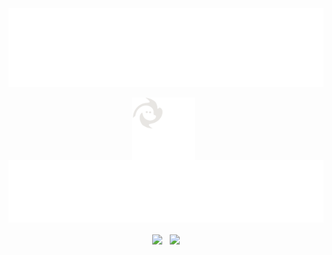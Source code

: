 <div align="center">
  <a href="https://navn.me" target="__blank"><img align="center" width="700" src="https://raw.githubusercontent.com/navn-r/navn-r/master/assets/name.svg" /></a>
</div>
<br />
<div align="center">
  <a href="https://navn.me/" target="__blank"><img align="center" src="assets/Logo-spin.svg" width="100" height="100"></a>
    &nbsp;
  <a href="https://navn.me/" target="__blank">
    <img align="center" src="assets/subtext.svg" width="600" height="100" />
  </a>
</div>
<br />
<div align="center">
  <a href="https://navn.me" target="__blank"><img width="350" align="center" src="https://github-readme-stats.vercel.app/api?username=navn-r&bg_color=131516&hide_border=true&text_color=999083&title_color=ff6347"></a>
  &nbsp;
  <a href="https://navn.me" target="__blank"><img width="350" align="center" src="https://github-readme-stats.vercel.app/api/wakatime?username=navn&langs_count=5&bg_color=131516&hide_border=true&text_color=999083&title_color=ff6347"></a>
</div>
